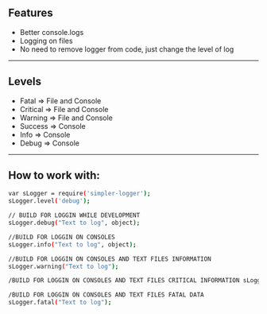 Features
---

 - Better console.logs
 - Logging on files
 - No need to remove logger from code, just change the level of log
___

Levels
---
 - Fatal        => File and Console
 - Critical     => File and Console
 - Warning      => File and Console
 - Success      => Console
 - Info         => Console
 - Debug        => Console

___

How to work with:
---

```sh
var sLogger = require('simpler-logger');
sLogger.level('debug');

// BUILD FOR LOGGIN WHILE DEVELOPMENT
sLogger.debug("Text to log", object);

//BUILD FOR LOGGIN ON CONSOLES
sLogger.info("Text to log", object);

//BUILD FOR LOGGIN ON CONSOLES AND TEXT FILES INFORMATION
sLogger.warning("Text to log");

/BUILD FOR LOGGIN ON CONSOLES AND TEXT FILES CRITICAL INFORMATION sLogger.critical("Text to log");

/BUILD FOR LOGGIN ON CONSOLES AND TEXT FILES FATAL DATA
sLogger.fatal("Text to log");

```

